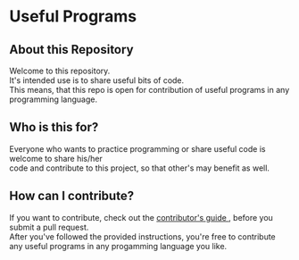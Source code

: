 # Useful Programs

## About this Repository

Welcome to this repository.\
It's intended use is to share useful bits of code.\
This means, that this repo is open for contribution of useful programs in any programming language.

## Who is this for?

Everyone who wants to practice programming or share useful code is welcome to share his/her\
code and contribute to this project, so that other's may benefit as well.

## How can I contribute?

If you want to contribute, check out the <a href = "https://github.com/Shrey0009/Useful-Programs/blob/main/CONTRIBUTING.md">contributor's guide </a>, before you submit a pull request.\
After you've followed the provided instructions, you're free to contribute any useful programs in any progamming language you like.
